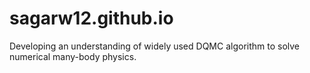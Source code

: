 # sagarw12.github.io
Developing an understanding of widely used DQMC algorithm to solve numerical many-body physics.
